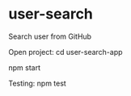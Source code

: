 # user-search
Search user from GitHub 

Open project:
cd user-search-app 

npm start 

Testing: 
npm test 
